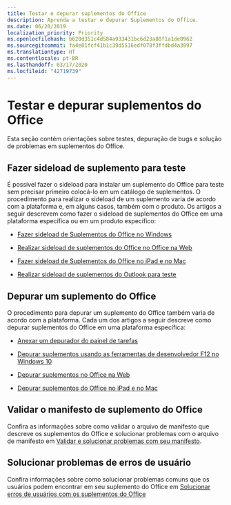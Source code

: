 ```yaml
---
title: Testar e depurar suplementos do Office
description: Aprenda a testar e depurar Suplementos do Office.
ms.date: 06/20/2019
localization_priority: Priority
ms.openlocfilehash: b620d351c4d584a933431bc6d23a88f1a1de0962
ms.sourcegitcommit: fa4e81fcf41b1c39d5516edf078f3ffdbd4a3997
ms.translationtype: HT
ms.contentlocale: pt-BR
ms.lasthandoff: 03/17/2020
ms.locfileid: "42719739"
---
```

# <a name="test-and-debug-office-add-ins"></a>Testar e depurar suplementos do Office

Esta seção contém orientações sobre testes, depuração de bugs e solução de problemas em suplementos do Office.

## <a name="sideload-an-office-add-in-for-testing"></a>Fazer sideload de suplemento para teste

É possível fazer o sideload para instalar um suplemento do Office para teste sem precisar primeiro colocá-lo em um catálogo de suplementos. O procedimento para realizar o sideload de um suplemento varia de acordo com a plataforma e, em alguns casos, também com o produto. Os artigos a seguir descrevem como fazer o sideload de suplementos do Office em uma plataforma específica ou em um produto específico:

- [Fazer sideload de Suplementos do Office no Windows](create-a-network-shared-folder-catalog-for-task-pane-and-content-add-ins.md)

- [Realizar sideload de suplementos do Office no Office na Web](sideload-office-add-ins-for-testing.md)

- [Fazer sideload de Suplementos do Office no iPad e no Mac](sideload-an-office-add-in-on-ipad-and-mac.md)

- [Realizar sideload de suplementos do Outlook para teste](../outlook/sideload-outlook-add-ins-for-testing.md)

## <a name="debug-an-office-add-in"></a>Depurar um suplemento do Office

O procedimento para depurar um suplemento do Office também varia de acordo com a plataforma. Cada um dos artigos a seguir descreve como depurar suplementos do Office em uma plataforma específica:

- [Anexar um depurador do painel de tarefas](attach-debugger-from-task-pane.md)

- [Depurar suplementos usando as ferramentas de desenvolvedor F12 no Windows 10](debug-add-ins-using-f12-developer-tools-on-windows-10.md)

- [Depurar suplementos no Office na Web](debug-add-ins-in-office-online.md)

- [Depurar suplementos do Office no iPad e no Mac](debug-office-add-ins-on-ipad-and-mac.md)

## <a name="validate-an-office-add-in-manifest"></a>Validar o manifesto de suplemento do Office

Confira as informações sobre como validar o arquivo de manifesto que descreve os suplementos do Office e solucionar problemas com o arquivo de manifesto em [Validar e solucionar problemas com seu manifesto](troubleshoot-manifest.md).

## <a name="troubleshoot-user-errors"></a>Solucionar problemas de erros de usuário

Confira informações sobre como solucionar problemas comuns que os usuários podem encontrar em seu suplemento do Office em [Solucionar erros de usuários com os suplementos do Office](testing-and-troubleshooting.md)
